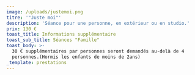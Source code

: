 ```yaml
---
image: /uploads/justemoi.png
titre: '"Juste moi"'
description: 'Séance pour une personne, en extérieur ou en studio.'
prix: 130 €
toast_title: Informations supplémentaire
toast_sub_title: Séances "Famille"
toast_body: >-
  30 € supplémentaires par personnes seront demandés au-delà de 4
  personnes.(Hormis les enfants de moins de 2ans)
_template: prestations
---
```





